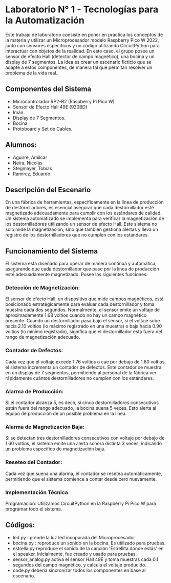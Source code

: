 

# Laboratorio N° 1 - Tecnologías para la Automatización

Este trabajo de laboratorio consiste en poner en práctica los conceptos de la materia y utilizar un Microprocesador modelo Raspberry Pico W 2022, junto con sensores específicos y un código utilizando CircuitPython para interactuar con objetos de la realidad. En este caso, el grupo posee un sensor de efecto Hall (detector de campo magnético), una bocina y un display de 7 segmentos. La idea es crear un escenario ficticio que se adapte a estos componentes, de manera tal que permitan resolver un problema de la vida real.

## Componentes del Sistema
- Microcontrolador RP2-B2 (Raspberry Pi Pico W)
- Sensor de Efecto Hall 49E (920BD)
- Imán.
- Display de 7 Segmentos.
- Bocina.
- Protoboard y Set de Cables.




## Alumnos:
- Aguirre, Amilcar
- Neira, Nicolás
- Stegmayer, Tobías
- Ramírez, Eduardo


## Descripción del Escenario
En una fábrica de herramientas, específicamente en la línea de producción de destornilladores, es esencial asegurar que cada destornillador esté magnetizado adecuadamente para cumplir con los estándares de calidad. Un sistema automatizado se implementa para verificar la magnetización de los destornilladores utilizando un sensor de efecto Hall. Este sistema no solo mide la magnetización, sino que también gestiona alertas y lleva un registro de los destornilladores que no cumplen con los estándares.

## Funcionamiento del Sistema
El sistema está diseñado para operar de manera continua y automática, asegurando que cada destornillador que pase por la línea de producción esté adecuadamente magnetizado. Posee las siguientes funciones:

### Detección de Magnetización:
El sensor de efecto Hall, un dispositivo que mide campos magnéticos, está posicionado estratégicamente para evaluar cada destornillador y toma muestra cada dos segundos.
Normalmente, el sensor emite un voltaje de aproximadamente 1.68 voltios cuando no hay un campo magnético presente.
Cuando un destornillador pasa bajo el sensor, si el voltaje sube hacia 2.10 voltios (lo máximo registrado en una muestra) o baja hacia 0.90 voltios (lo mínimo registrado), significa que el destornillador está fuera del rango de magnetización adecuado.

### Contador de Defectos:
Cada vez que el voltaje excede 1.76 voltios o cae por debajo de 1.60 voltios, el sistema incrementa un contador de defectos.
Este contador se muestra en un display de 7 segmentos, permitiendo al personal de la fábrica ver rápidamente cuántos destornilladores no cumplen con los estándares.

### Alarma de Producción:
Si el contador alcanza 5, es decir, si cinco destornilladores consecutivos están fuera del rango adecuado, la bocina suena 5 veces. Esto alerta al equipo de producción de un posible problema en la línea.

### Alarma de Magnetización Baja:
Si se detectan tres destornilladores consecutivos con voltaje por debajo de 1.60 voltios, el sistema emite una alerta sonora distinta 3 veces, indicando un problema específico de magnetización baja.

### Reseteo del Contador:
Cada vez que suena una alarma, el contador se resetea automáticamente, permitiendo que el sistema comience a contar desde cero nuevamente.

### Implementación Técnica
Programación: Utilizamos CircuitPython en la Raspberry Pi Pico W para programar todo el sistema. 



## Códigos:

- led.py : prende la luz led incoporada del Microprocesador
- bocina.py : reproduce un sonido en la bocina. Es utilizado para pruebas.
- estrella.py reproduce el sonido de la canción 'Estrellita donde estás' en el speaker. Inicialmente, fue creado y usado para pruebas.
- sensor_analog.py activa el sensor Hall 49E y toma muestras cada 0.1 segundos del campo magnético, y calcula el voltaje producido.
- code.py deberia sincronizar todos los componentes en base al escenario.

